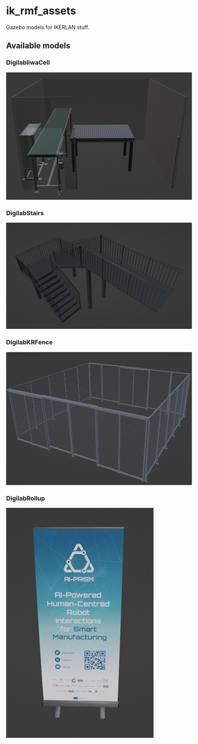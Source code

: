 # ik_rmf_assets

Gazebo models for IKERLAN stuff.

## Available models

### DigilabIiwaCell

![](models/DigilabIiwaCell/thumbnails/DigilabIiwaCell1.png)

### DigilabStairs

![](models/DigilabStairs/thumbnails/DigilabStairs1.png)

### DigilabKRFence

![](models/DigilabKRFence/thumbnails/DigilabKRFence1.png)

### DigilabRollup

![](models/DigilabRollup/thumbnails/DigilabRollup%20(1).png)